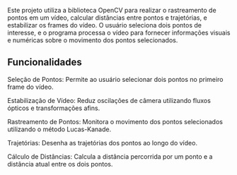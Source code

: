 Este projeto utiliza a biblioteca OpenCV para realizar o rastreamento de pontos em um vídeo, calcular distâncias entre pontos e trajetórias, e estabilizar os frames do vídeo. O usuário seleciona dois pontos de interesse, e o programa processa o vídeo para fornecer informações visuais e numéricas sobre o movimento dos pontos selecionados.

## **Funcionalidades**

Seleção de Pontos: Permite ao usuário selecionar dois pontos no primeiro frame do vídeo.

Estabilização de Vídeo: Reduz oscilações de câmera utilizando fluxos ópticos e transformações afins.

Rastreamento de Pontos: Monitora o movimento dos pontos selecionados utilizando o método Lucas-Kanade.

Trajetórias: Desenha as trajetórias dos pontos ao longo do vídeo.

Cálculo de Distâncias: Calcula a distância percorrida por um ponto e a distância atual entre os dois pontos.
